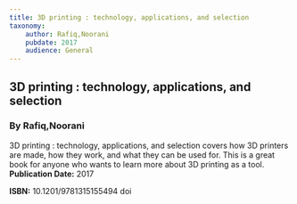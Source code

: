 ```yaml
---
title: 3D printing : technology, applications, and selection
taxonomy:
	author: Rafiq,Noorani
	pubdate: 2017
	audience: General
---
```

## 3D printing : technology, applications, and selection
### By Rafiq,Noorani

3D printing : technology, applications, and selection covers how 3D printers are made, how they work, and what they can be used for.  This is a great book for anyone who wants to learn more about 3D printing as a tool.
**Publication Date:** 2017

**ISBN:** 10.1201/9781315155494 doi
